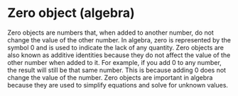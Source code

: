 # Zero object (algebra)

Zero objects are numbers that, when added to another number, do not change the value of the other number. In algebra, zero is represented by the symbol 0 and is used to indicate the lack of any quantity. Zero objects are also known as additive identities because they do not affect the value of the other number when added to it. For example, if you add 0 to any number, the result will still be that same number. This is because adding 0 does not change the value of the number. Zero objects are important in algebra because they are used to simplify equations and solve for unknown values.

